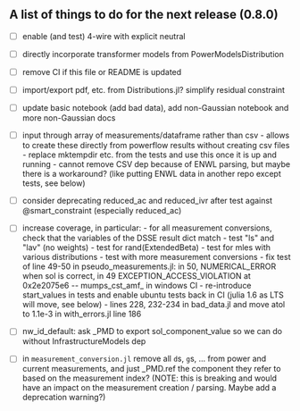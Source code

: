 ## A list of things to do for the next release (0.8.0)

- [ ] enable (and test) 4-wire with explicit neutral

- [ ] directly incorporate transformer models from PowerModelsDistribution

- [ ] remove CI if this file or README is updated

- [ ] import/export pdf, etc. from Distributions.jl? simplify residual constraint

- [ ] update basic notebook (add bad data), add non-Gaussian notebook and more non-Gaussian docs

- [ ] input through array of measurements/dataframe rather than csv
      - allows to create these directly from powerflow results without creating csv files
      - replace mktempdir etc. from the tests and use this once it is up and running
      - cannot remove CSV dep because of ENWL parsing, but maybe there is a workaround? (like putting ENWL data in another repo except tests, see below)

- [ ] consider deprecating reduced_ac and reduced_ivr after test against @smart_constraint (especially reduced_ac)

- [ ] increase coverage, in particular:
      - for all measurement conversions, check that the variables of the DSSE result dict match
      - test "ls" and "lav" (no weights)
      - test for rand(ExtendedBeta)
      - test for mles with various distributions
      - test with more measurement conversions
      - fix test of line 49-50 in pseudo_measurements.jl: in 50, NUMERICAL_ERROR when sol is correct, in 49 EXCEPTION_ACCESS_VIOLATION at 0x2e2075e6 -- mumps_cst_amf_ in windows CI
      - re-introduce start_values in tests and enable ubuntu tests back in CI (julia 1.6 as LTS will move, see below)
      - lines 228, 232-234 in bad_data.jl and move atol to 1.1e-3 in with_errors.jl line 186
      
- [ ] nw_id_default: ask _PMD to export sol_component_value so we can do without InfrastructureModels dep

- [ ] in `measurement_conversion.jl` remove all `d`s, `g`s, ... from power and current measurements, and just _PMD.ref the component they refer to based on the measurement index? (NOTE: this is breaking and would have an impact on the measurement creation / parsing. Maybe add a deprecation warning?)

